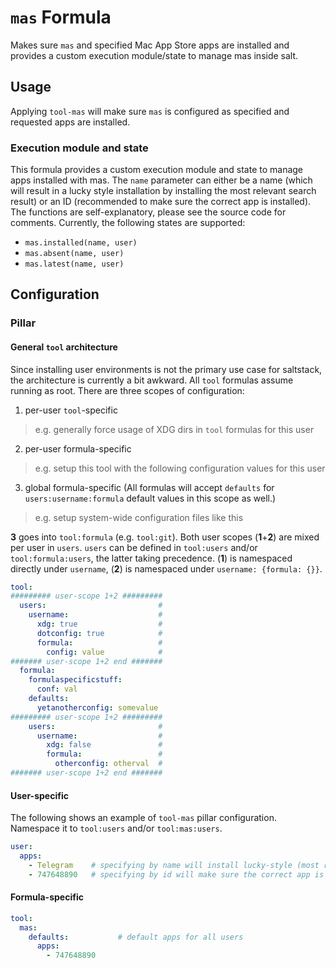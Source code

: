 # `mas` Formula
Makes sure `mas` and specified Mac App Store apps are installed and provides a custom execution module/state to manage mas inside salt.

## Usage
Applying `tool-mas` will make sure `mas` is configured as specified and requested apps are installed.

### Execution module and state
This formula provides a custom execution module and state to manage apps installed with mas. The `name` parameter can either be a name (which will result in a lucky style installation by installing the most relevant search result) or an ID (recommended to make sure the correct app is installed). The functions are self-explanatory, please see the source code for comments. Currently, the following states are supported:
* `mas.installed(name, user)`
* `mas.absent(name, user)`
* `mas.latest(name, user)`

## Configuration
### Pillar
#### General `tool` architecture
Since installing user environments is not the primary use case for saltstack, the architecture is currently a bit awkward. All `tool` formulas assume running as root. There are three scopes of configuration:
1. per-user `tool`-specific
  > e.g. generally force usage of XDG dirs in `tool` formulas for this user
2. per-user formula-specific
  > e.g. setup this tool with the following configuration values for this user
3. global formula-specific (All formulas will accept `defaults` for `users:username:formula` default values in this scope as well.)
  > e.g. setup system-wide configuration files like this

**3** goes into `tool:formula` (e.g. `tool:git`). Both user scopes (**1**+**2**) are mixed per user in `users`. `users` can be defined in `tool:users` and/or `tool:formula:users`, the latter taking precedence. (**1**) is namespaced directly under `username`, (**2**) is namespaced under `username: {formula: {}}`.

```yaml
tool:
######### user-scope 1+2 #########
  users:                         #
    username:                    #
      xdg: true                  #
      dotconfig: true            #
      formula:                   #
        config: value            #
####### user-scope 1+2 end #######
  formula:
    formulaspecificstuff:
      conf: val
    defaults:
      yetanotherconfig: somevalue
######### user-scope 1+2 #########
    users:                       #
      username:                  #
        xdg: false               #
        formula:                 #
          otherconfig: otherval  #
####### user-scope 1+2 end #######
```

#### User-specific
The following shows an example of `tool-mas` pillar configuration. Namespace it to `tool:users` and/or `tool:mas:users`.
```yaml
user:
  apps:
    - Telegram    # specifying by name will install lucky-style (most relevant search result)
    - 747648890   # specifying by id will make sure the correct app is installed
```

#### Formula-specific
```yaml
tool:
  mas:
    defaults:           # default apps for all users
      apps:
        - 747648890
```

